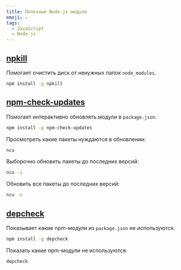 ```yaml
---
title: Полезные Node.js модули
emoji: ✍
tags:
  - JavaScript
  - Node.js
---
```


## [npkill](https://www.npmjs.com/package/npkill)

Помогает очистить диск от ненужных папок `node_modules`.

```bash
npm install -g npkill
```

## [npm-check-updates](https://www.npmjs.com/package/npm-check-updates)

Помогает интерактивно обновлять модули в `package.json`.

```bash
npm install -g npm-check-updates
```

Просмотреть какие пакеты нуждаются в обновлении:
```bash
ncu
```

Выборочно обновить пакеты до последних версий:
```bash
ncu -i
```

Обновить все пакеты до последних версий:
```bash
ncu -u
```

## [depcheck](https://www.npmjs.com/package/depcheck)

Показывает какие npm-модули из `package.json` не используются.

```bash
npm install -g depcheck
```

Показать какие npm-модули не используются:
```bash
depcheck
```
